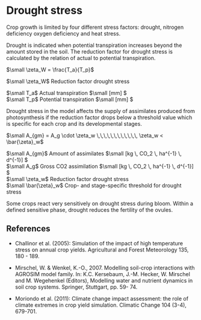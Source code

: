 # Drought stress

Crop growth is limited by four different stress factors: drought, nitrogen deficiency oxygen deficiency and heat stress.

Drought is indicated when potential transpiration increases beyond the amount stored in the soil. The reduction factor for drought stress is calculated by the relation of actual to potential transpiration.

$`\small \zeta_W = \frac{T_a}{T_p}`$

$`\small \zeta_W`$	Reduction factor drought stress	

$`\small T_a`$	Actual transpiration	$`\small [mm] `$<br>
$`\small T_p`$	Potential transpiration	$`\small [mm] `$<br>

Drought stress in the model affects the supply of assimilates produced from photosynthesis if the reduction factor drops below a threshold value which is specific for each crop and its developmental stages.

$`\small A_{gm} = A_g \cdot \zeta_w \,\,\,\,\,\,\,\,\,\,\,\,  \zeta_w < \bar{\zeta}_w`$

$`\small A_{gm}`$	Amount of assimilates	$`\small [kg \, CO_2 \, ha^{-1} \, d^{-1}] `$<br>
$`\small A_g`$	Gross CO2 assimilation	$`\small [kg \, CO_2 \, ha^{-1} \, d^{-1}] `$<br>
$`\small \zeta_w`$	Reduction factor drought stress	 <br>
$`\small \bar{\zeta}_w`$	Crop- and stage-specific threshold for drought stress	 <br>

Some crops react very sensitively on drought stress during bloom. Within a defined sensitive phase, drought reduces the fertility of the ovules.

## References

* Challinor et al. (2005): Simulation of the impact of high temperature stress on annual crop yields. Agricultural and Forest Meteorology 135, 180 - 189.

* Mirschel, W. & Wenkel, K.-O., 2007. Modelling soil-crop interactions with AGROSIM model family. In: K.C. Kersebaum, J.-M. Hecker, W. Mirschel and M. Wegehenkel (Editors), Modelling water and nutrient dynamics in soil crop systems. Springer, Stuttgart, pp. 59- 74.

* Moriondo et al. (2011): Climate change impact assessment: the role of climate extremes in crop yield simulation. Climatic Change 104 (3-4), 679-701.